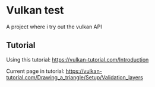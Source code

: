 # Vulkan test
A project where i try out the vulkan API

## Tutorial
Using this tutorial: 
    https://vulkan-tutorial.com/Introduction

Current page in tutorial: 
    https://vulkan-tutorial.com/Drawing_a_triangle/Setup/Validation_layers
